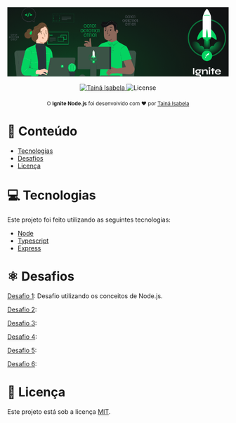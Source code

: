 <img alt="Ignite" src="./assets/capa_ignite.png" />
<p align="center">
   <a href="https://www.linkedin.com/in/taina-isabela/">
      <img alt="Tainá Isabela" src="https://img.shields.io/badge/-Tainá Isabela-33CC95?style=flat&logo=Linkedin&logoColor=white" />
   </a>

  <img alt="License" src="https://img.shields.io/badge/license-MIT-33CC95">
</p>

<div align="center">
  <sub>O <strong>Ignite Node.js</strong> foi desenvolvido com ❤︎ por
    <a href="https://github.com/TainaIsabela">Tainá Isabela</a>
  </sub>
</div>

# :pushpin: Conteúdo

- [Tecnologias](#computer-tecnologias)
- [Desafios](#atom_symbol-desafios)
- [Licença](#closed_book-licença)

# :computer: Tecnologias

Este projeto foi feito utilizando as seguintes tecnologias:

- [Node](#)
- [Typescript](#)
- [Express](#)

# :atom_symbol: Desafios

[Desafio 1](https://github.com/TainaIsabela/Ignite-Node): Desafio utilizando os conceitos de Node.js.

[Desafio 2](https://github.com/TainaIsabela/Ignite-Node):

[Desafio 3](https://github.com/TainaIsabela/Ignite-Node):

[Desafio 4](https://github.com/TainaIsabela/Ignite-Node):

[Desafio 5](https://github.com/TainaIsabela/Ignite-Node):

[Desafio 6](https://github.com/TainaIsabela/Ignite-Node):


# :closed_book: Licença

Este projeto está sob a licença [MIT](./LICENSE).